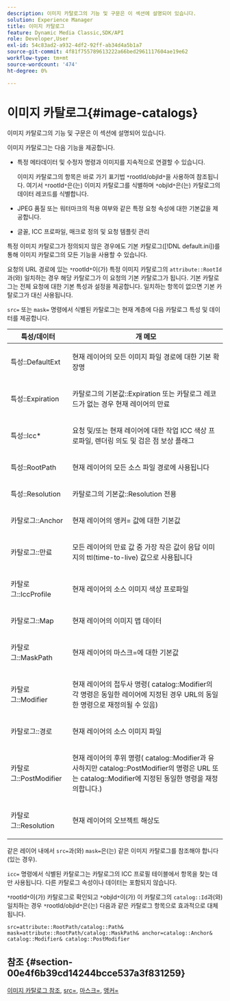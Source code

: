 ```yaml
---
description: 이미지 카탈로그의 기능 및 구문은 이 섹션에 설명되어 있습니다.
solution: Experience Manager
title: 이미지 카탈로그
feature: Dynamic Media Classic,SDK/API
role: Developer,User
exl-id: 54c83ad2-a932-4df2-92ff-ab34d4a5b1a7
source-git-commit: 4f81f755789613222a66bed2961117604ae19e62
workflow-type: tm+mt
source-wordcount: '474'
ht-degree: 0%

---
```


# 이미지 카탈로그{#image-catalogs}

이미지 카탈로그의 기능 및 구문은 이 섹션에 설명되어 있습니다.

이미지 카탈로그는 다음 기능을 제공합니다.

* 특정 메타데이터 및 수정자 명령과 이미지를 지속적으로 연결할 수 있습니다.

  이미지 카탈로그의 항목은 바로 가기 표기법 `*`rootId/objId`*`을 사용하여 참조됩니다. 여기서 `*`rootId`*`은(는) 이미지 카탈로그를 식별하며 `*`objId`*`은(는) 카탈로그의 데이터 레코드를 식별합니다.
* JPEG 품질 또는 워터마크의 적용 여부와 같은 특정 요청 속성에 대한 기본값을 제공합니다.
* 글꼴, ICC 프로파일, 매크로 정의 및 요청 템플릿 관리

특정 이미지 카탈로그가 정의되지 않은 경우에도 기본 카탈로그([!DNL default.ini])를 통해 이미지 카탈로그의 모든 기능을 사용할 수 있습니다.

요청의 URL 경로에 있는 `*`rootId`*`이(가) 특정 이미지 카탈로그의 `attribute::RootId`과(와) 일치하는 경우 해당 카탈로그가 이 요청의 기본 카탈로그가 됩니다. 기본 카탈로그는 전체 요청에 대한 기본 특성과 설정을 제공합니다. 일치하는 항목이 없으면 기본 카탈로그가 대신 사용됩니다.

`src=` 또는 `mask=` 명령에서 식별된 카탈로그는 현재 계층에 다음 카탈로그 특성 및 데이터를 제공합니다.

<table id="table_D3FA66EA5D054745900DE5A120885AA8"> 
 <thead> 
  <tr> 
   <th class="entry"> <b> 특성/데이터</b> </th> 
   <th class="entry"> <b>개 메모</b> </th> 
  </tr> 
 </thead>
 <tbody> 
  <tr> 
   <td> <p> <span class="codeph"> 특성::DefaultExt</span> </p> </td> 
   <td> <p> 현재 레이어의 모든 이미지 파일 경로에 대한 기본 확장명 </p> </td> 
  </tr> 
  <tr> 
   <td> <p> <span class="codeph"> 특성::Expiration</span> </p> </td> 
   <td> <p> <span class="codeph"> 카탈로그의 기본값::Expiration</span> 또는 카탈로그 레코드가 없는 경우 현재 레이어의 만료 </p> </td> 
  </tr> 
  <tr> 
   <td> <p> <span class="codeph"> 특성::Icc*</span> </p> </td> 
   <td> <p> 요청 및/또는 현재 레이어에 대한 작업 ICC 색상 프로파일, 렌더링 의도 및 검은 점 보상 플래그 </p> </td> 
  </tr> 
  <tr> 
   <td> <p> <span class="codeph"> 특성::RootPath</span> </p> </td> 
   <td> <p> 현재 레이어의 모든 소스 파일 경로에 사용됩니다 </p> </td> 
  </tr> 
  <tr> 
   <td> <p> <span class="codeph"> 특성::Resolution</span> </p> </td> 
   <td> <p> <span class="codeph"> 카탈로그의 기본값::Resolution</span> 전용 </p> </td> 
  </tr> 
  <tr> 
   <td> <p> <span class="codeph"> 카탈로그::Anchor</span> </p> </td> 
   <td> <p> 현재 레이어의 <span class="codeph"> 앵커=</span> 값에 대한 기본값 </p> </td> 
  </tr> 
  <tr> 
   <td> <p> <span class="codeph"> 카탈로그::만료</span> </p> </td> 
   <td> <p> 모든 레이어의 만료 값 중 가장 작은 값이 응답 이미지의 ttl(time-to-live) 값으로 사용됩니다 </p> </td> 
  </tr> 
  <tr> 
   <td> <p> <span class="codeph"> 카탈로그::IccProfile</span> </p> </td> 
   <td> <p> 현재 레이어의 소스 이미지 색상 프로파일 </p> </td> 
  </tr> 
  <tr> 
   <td> <p> <span class="codeph"> 카탈로그::Map</span> </p> </td> 
   <td> <p> 현재 레이어의 이미지 맵 데이터 </p> </td> 
  </tr> 
  <tr> 
   <td> <p> <span class="codeph"> 카탈로그::MaskPath</span> </p> </td> 
   <td> <p> 현재 레이어의 <span class="codeph"> 마스크=</span>에 대한 기본값 </p> </td> 
  </tr> 
  <tr> 
   <td> <p> <span class="codeph"> 카탈로그::Modifier</span> </p> </td> 
   <td> <p> 현재 레이어의 접두사 명령(<span class="codeph"> catalog::Modifier</span>의 각 명령은 동일한 레이어에 지정된 경우 URL의 동일한 명령으로 재정의될 수 있음) </p> </td> 
  </tr> 
  <tr> 
   <td> <p> <span class="codeph"> 카탈로그::경로</span> </p> </td> 
   <td> <p> 현재 레이어의 소스 이미지 파일 </p> </td> 
  </tr> 
  <tr> 
   <td> <p> <span class="codeph"> 카탈로그::PostModifier</span> </p> </td> 
   <td> <p> 현재 레이어의 후위 명령(<span class="codeph"> catalog::Modifier</span>과 유사하지만 <span class="codeph"> catalog::PostModifier</span>의 명령은 URL 또는 <span class="codeph"> catalog::Modifier</span>에 지정된 동일한 명령을 재정의합니다.) </p> </td> 
  </tr> 
  <tr> 
   <td> <p> <span class="codeph"> 카탈로그::Resolution</span> </p> </td> 
   <td> <p> 현재 레이어의 오브젝트 해상도 </p> </td> 
  </tr> 
 </tbody> 
</table>

같은 레이어 내에서 `src=`과(와) `mask=`은(는) 같은 이미지 카탈로그를 참조해야 합니다(있는 경우).

`icc=` 명령에서 식별된 카탈로그는 카탈로그의 ICC 프로필 테이블에서 항목을 찾는 데만 사용됩니다. 다른 카탈로그 속성이나 데이터는 포함되지 않습니다.

`*`rootId`*`이(가) 카탈로그로 확인되고 `*`objId`*`이(가) 이 카탈로그의 `catalog::Id`과(와) 일치하는 경우 `*`rootId/objId`*`은(는) 다음과 같은 카탈로그 항목으로 효과적으로 대체됩니다.

`src=attribute::RootPath/catalog::Path& mask=attribute::RootPath/catalog::MaskPath& anchor=catalog::Anchor& catalog::Modifier& catalog::PostModifier`

## 참조 {#section-00e4f6b39cd14244bcce537a3f831259}

[이미지 카탈로그 참조](../../../../../is-api/image-catalog/image-serving-api-ref/c-image-catalog-reference/c-overview/c-overview.md#concept-9ce2b6a133de45f783e95cabc5810ac3), [src=](../../../../../is-api/http-ref/image-serving-api-ref/c-http-protocol-reference/c-command-reference/r-src.md#reference-f6506637778c4c69bf106a7924a91ab1), [마스크=](../../../../../is-api/http-ref/image-serving-api-ref/c-http-protocol-reference/c-command-reference/r-mask.md#reference-922254e027404fb890b850e2723ee06e), [앵커=](../../../../../is-api/http-ref/image-serving-api-ref/c-http-protocol-reference/c-command-reference/r-anchor.md#reference-6661e548ab284b82828d8d94c8ddeb7c)
